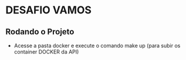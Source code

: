 # DESAFIO VAMOS

## Rodando o Projeto
- Acesse a pasta docker e execute o comando make up (para subir os container DOCKER da API)
